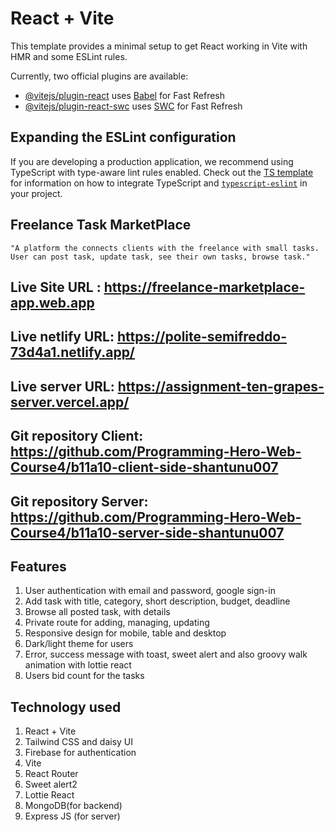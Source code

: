 # React + Vite

This template provides a minimal setup to get React working in Vite with HMR and some ESLint rules.

Currently, two official plugins are available:

- [@vitejs/plugin-react](https://github.com/vitejs/vite-plugin-react/blob/main/packages/plugin-react) uses [Babel](https://babeljs.io/) for Fast Refresh
- [@vitejs/plugin-react-swc](https://github.com/vitejs/vite-plugin-react/blob/main/packages/plugin-react-swc) uses [SWC](https://swc.rs/) for Fast Refresh

## Expanding the ESLint configuration

If you are developing a production application, we recommend using TypeScript with type-aware lint rules enabled. Check out the [TS template](https://github.com/vitejs/vite/tree/main/packages/create-vite/template-react-ts) for information on how to integrate TypeScript and [`typescript-eslint`](https://typescript-eslint.io) in your project.


## Freelance Task MarketPlace

    "A platform the connects clients with the freelance with small tasks. User can post task, update task, see their own tasks, browse task."

## Live Site URL : https://freelance-marketplace-app.web.app
## Live netlify URL: https://polite-semifreddo-73d4a1.netlify.app/
## Live server URL: https://assignment-ten-grapes-server.vercel.app/
## Git repository Client: https://github.com/Programming-Hero-Web-Course4/b11a10-client-side-shantunu007
## Git repository Server: https://github.com/Programming-Hero-Web-Course4/b11a10-server-side-shantunu007



## Features

1. User authentication with email and password, google sign-in
2. Add task with title, category, short description, budget, deadline
3. Browse all posted task, with details
4. Private route for adding, managing, updating
5. Responsive design for mobile, table and desktop
6. Dark/light theme for users
7. Error, success message with toast, sweet alert and also groovy walk animation with lottie react
8. Users bid count for the tasks

## Technology used

1. React + Vite
2. Tailwind CSS and daisy UI
3. Firebase for authentication
4. Vite
5. React Router
6. Sweet alert2
7. Lottie React
8. MongoDB(for backend)
9. Express JS (for server)
